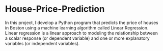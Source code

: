 # House-Price-Prediction
In this project, I develop a Python program that predicts the price of houses in Boston using a machine learning algorithm called Linear Regression. Linear regression is a linear approach to modeling the relationship between a scalar response (or dependent variable) and one or more explanatory variables (or independent variables).
